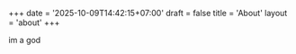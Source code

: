 +++
date = '2025-10-09T14:42:15+07:00'
draft = false
title = 'About'
layout = 'about'
+++

im a god
